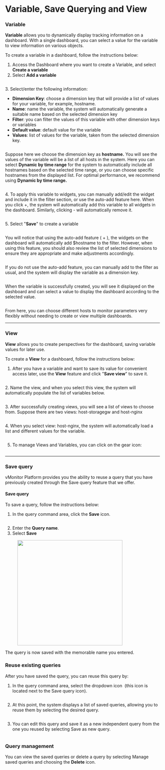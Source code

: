 # Variable, Save Querying and View

### Variable

**Variable** allows you to dynamically display tracking information on a dashboard. With a single dashboard, you can select a value for the variable to view information on various objects.

To create a variable in a dashboard, follow the instructions below:

1. Access the Dashboard where you want to create a Variable, and select **Create a variable**
2. Select **Add a variable**

<figure><img src="../../../.gitbook/assets/image (81).png" alt=""><figcaption></figcaption></figure>

3\. Select/enter the following information:

* **Dimension Key**: choose a dimension key that will provide a list of values for your variable, for example, hostname.
* **Name**: name the variable, the system will automatically generate a suitable name based on the selected dimension key
* **Filter**: you can filter the values of this variable with other dimension keys or variables
* **Default value**: default value for the variable
* **Values**: list of values for the variable, taken from the selected dimension key.

<figure><img src="../../../.gitbook/assets/image (82).png" alt=""><figcaption></figcaption></figure>

Suppose here we choose the dimension key as **hostname.** You will see the values of the variable will be a list of all hosts in the system. Here you can select **Dynamic by time range** for the system to automatically include all hostnames based on the selected time range, or you can choose specific hostnames from the displayed list. For optimal performance, we recommend using **Dynamic by time range.**

<figure><img src="../../../.gitbook/assets/image (83).png" alt=""><figcaption></figcaption></figure>

4\. To apply this variable to widgets, you can manually add/edit the widget and include it in the filter section, or use the auto-add feature here. When you click +, the system will automatically add this variable to all widgets in the dashboard. Similarly, clicking - will automatically remove it.

<figure><img src="../../../.gitbook/assets/image (84).png" alt=""><figcaption></figcaption></figure>

5\. Select "**Save**" to create a variable

<figure><img src="../../../.gitbook/assets/image (85).png" alt=""><figcaption></figcaption></figure>

You will notice that using the auto-add feature ( + ), the widgets on the dashboard will automatically add $hostname to the filter. However, when using this feature, you should also review the list of selected dimensions to ensure they are appropriate and make adjustments accordingly.

<figure><img src="../../../.gitbook/assets/image (86).png" alt=""><figcaption></figcaption></figure>

If you do not use the auto-add feature, you can manually add to the filter as usual, and the system will display the variable as a dimension key.

<figure><img src="../../../.gitbook/assets/image (87).png" alt=""><figcaption></figcaption></figure>

When the variable is successfully created, you will see it displayed on the dashboard and can select a value to display the dashboard according to the selected value.

<figure><img src="../../../.gitbook/assets/image (88).png" alt=""><figcaption></figcaption></figure>

From here, you can choose different hosts to monitor parameters very flexibly without needing to create or view multiple dashboards.

***

### View

**View** allows you to create perspectives for the dashboard, saving variable values for later use.

To create a **View** for a dashboard, follow the instructions below:

1. After you have a variable and want to save its value for convenient access later, use the **View** feature and click "**Save view**" to save it.

<figure><img src="../../../.gitbook/assets/image (89).png" alt=""><figcaption></figcaption></figure>

2\. Name the view, and when you select this view, the system will automatically populate the list of variables below.

<figure><img src="../../../.gitbook/assets/image (90).png" alt=""><figcaption></figcaption></figure>

3\. After successfully creating views, you will see a list of views to choose from. Suppose there are two views: host-storagegw and host-nginx

<figure><img src="../../../.gitbook/assets/image (91).png" alt=""><figcaption></figcaption></figure>

4\. When you select view: host-nginx, the system will automatically load a list and different values for the variable.

<figure><img src="../../../.gitbook/assets/image (92).png" alt=""><figcaption></figcaption></figure>

5. To manage Views and Variables, you can click on the gear icon:

<figure><img src="../../../.gitbook/assets/image (138).png" alt=""><figcaption></figcaption></figure>

***

### Save query

vMonitor Platform provides you the ability to reuse a query that you have previously created through the Save query feature that we offer.

#### Save query

To save a query, follow the instructions below:

1. In the query command area, click the **Save** icon.

<figure><img src="../../../.gitbook/assets/image (140).png" alt=""><figcaption></figcaption></figure>

2. Enter the **Query name**.
3. Select **Save**

<figure><img src="../../../.gitbook/assets/image (141).png" alt="" width="342"><figcaption></figcaption></figure>

The query is now saved with the memorable name you entered.

### Reuse existing queries

After you have saved the query, you can reuse this query by:

1. In the query command area, select the dropdown icon <img src="../../../.gitbook/assets/image (142).png" alt="" data-size="original"> (this icon is located next to the Save query icon).

<figure><img src="../../../.gitbook/assets/image (143).png" alt=""><figcaption></figcaption></figure>

2. At this point, the system displays a list of saved queries, allowing you to reuse them by selecting the desired query.

<figure><img src="../../../.gitbook/assets/image (144).png" alt=""><figcaption></figcaption></figure>

3. You can edit this query and save it as a new independent query from the one you reused by selecting Save as new query.

<figure><img src="../../../.gitbook/assets/image (145).png" alt=""><figcaption></figcaption></figure>

### Query management

You can view the saved queries or delete a query by selecting Manage saved queries and choosing the **Delete** icon.

<figure><img src="../../../.gitbook/assets/image (146).png" alt=""><figcaption></figcaption></figure>
